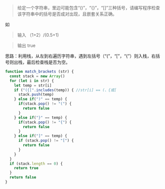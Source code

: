 >给定一个字符串，里边可能包含“()”，“{}”，“[]”三种括号，请编写程序检查该字符串中的括号是否成对出现，且嵌套关系正确。

如

>输入 （1+2）/(0.5+1)

>输出  true

思路：利用栈，从左到右遍历字符串，遇到左括号（“(”，“[”，“{”）则入栈，右括号则出栈，最后检查栈是否为空。
```js
function match_brackets (str) {
  const stack = new Array()
  for (let i in str) {
    let temp = str[i]
    if ("({[".includes(temp)) {	//str[i] == (、{或[
      stack.push(temp)
    } else if(")" == temp) {
      if(stack.pop() != "(") {
        return false
      }
    } else if("}" == temp) {
      if(stack.pop() != "{") {
        return false
      }
    } else if("]" == temp) {
      if (stack.pop() != "[") {
        return false
      }
    }
  }
  if (stack.length == 0) {
    return true
  }
  return false
}
```
